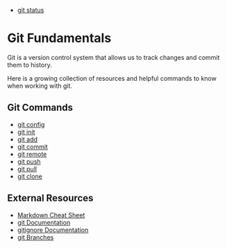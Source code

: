 - [git status](./Commands/Status.md)

# Git Fundamentals

Git is a version control system that allows us to track changes and commit them to history.

Here is a growing collection of resources and helpful commands to know when working with git.

## Git Commands
 - [git config ](./Commands/Config)
 - [git init](./Commands/Init.md)
 - [git add](./Commands/Add.md)
 - [git commit](./Commands/Commit.md)
 - [git remote](./Commands/Remote.md)
 - [git push](./Commands/Push.md)
 - [git pull](./Commands/Pull.md)
 - [git clone](./Commands/Clone.md)
 ## External Resources
 - [Markdown Cheat Sheet](https://www.markdownguid.org/cheat-sheet/)
 - [git Documentation](https://git-scm.com/docs)
 - [gitignore Documentation](https://git-scm.com/docs/gitignore)
 - [git Branches](https://git-scm/book/en/v2/Git-Branching-Branches-in-a-Nutshell)
 